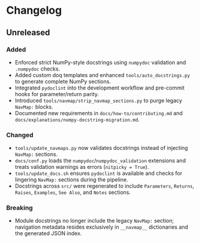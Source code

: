 # Changelog

## Unreleased

### Added
- Enforced strict NumPy-style docstrings using `numpydoc` validation and `.numpydoc` checks.
- Added custom doq templates and enhanced `tools/auto_docstrings.py` to generate complete NumPy sections.
- Integrated `pydoclint` into the development workflow and pre-commit hooks for parameter/return parity.
- Introduced `tools/navmap/strip_navmap_sections.py` to purge legacy `NavMap:` blocks.
- Documented new requirements in `docs/how-to/contributing.md` and `docs/explanations/numpy-docstring-migration.md`.

### Changed
- `tools/update_navmaps.py` now validates docstrings instead of injecting `NavMap:` sections.
- `docs/conf.py` loads the `numpydoc`/`numpydoc_validation` extensions and treats validation warnings as errors (`nitpicky = True`).
- `tools/update_docs.sh` ensures `pydoclint` is available and checks for lingering `NavMap:` sections during the pipeline.
- Docstrings across `src/` were regenerated to include `Parameters`, `Returns`, `Raises`, `Examples`, `See Also`, and `Notes` sections.

### Breaking
- Module docstrings no longer include the legacy `NavMap:` section; navigation metadata resides exclusively in `__navmap__` dictionaries and the generated JSON index.
